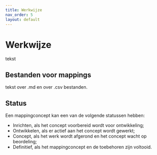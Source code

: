 ```yaml
---
title: Werkwijze
nav_order: 5
layout: default
---
```


# Werkwijze

tekst

## Bestanden voor mappings

tekst over .md en over .csv bestanden.

## Status

Een mappingconcept kan een van de volgende statussen hebben:

 - <span class="label label-purple">Inrichten</span>, als het concept voorbereid wordt voor ontwikkeling;
 - <span class="label label-yellow">Ontwikkelen</span>, als er actief aan het concept wordt gewerkt;
 - <span class="label label-blue">Concept</span>, als het werk wordt afgerond en het concept wacht op beordeling;
 - <span class="label label-green">Definitief</span>, als het mappingconcept en de toebehoren zijn voltooid.

